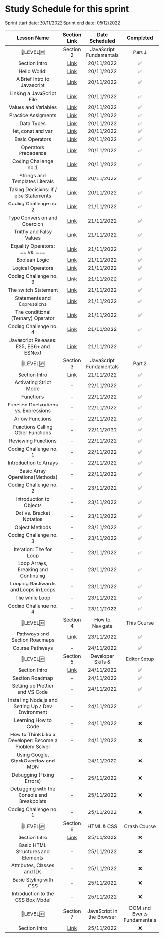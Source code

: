# Study Schedule for this sprint

Sprint start date: 20/11/2022
Sprint end date: 05/12/2022

| Lesson Name  | Section Link | Date Scheduled  | Completed |
| :-------------: | :-------------: | :-------------: | :-------------: |
| :tada:LEVEL:up: | Section 2 | JavaScript Fundamentals  | Part 1 |
| Section Intro  | [Link](https://www.udemy.com/course/the-complete-javascript-course/learn/lecture/22648061#overview) | 20/11/2022 | :white_check_mark: |
| Hello World! | [Link](https://www.udemy.com/course/the-complete-javascript-course/learn/lecture/22648117#overview) | 20/11/2022 | :white_check_mark: |
| A Brief Intro to Javascript | [Link](https://www.udemy.com/course/the-complete-javascript-course/learn/lecture/22648123#overview) | 20/11/2022 | :white_check_mark: |
| Linking a JavaScript File | [Link](https://www.udemy.com/course/the-complete-javascript-course/learn/lecture/22648127#overview) | 20/11/2022 | :white_check_mark: |
| Values and Variables | [Link](https://www.udemy.com/course/the-complete-javascript-course/learn/lecture/22648135#overview) | 20/11/2022 | :white_check_mark: |
| Practice Assigments | [Link](https://www.udemy.com/course/the-complete-javascript-course/learn/lecture/22846813#overview) | 20/11/2022 | :white_check_mark: |
| Data Types | [Link](https://www.udemy.com/course/the-complete-javascript-course/learn/lecture/22648141#overview) | 20/11/2022 | :white_check_mark: |
| let, const and var | [Link](https://www.udemy.com/course/the-complete-javascript-course/learn/lecture/22648145#overview) | 20/11/2022 | :white_check_mark: |
| Basic Operators | [Link](https://www.udemy.com/course/the-complete-javascript-course/learn/lecture/22648147#overview) | 20/11/2022 | :white_check_mark: |
| Operators Precedence | [Link](https://www.udemy.com/course/the-complete-javascript-course/learn/lecture/22648153#overview) | 20/11/2022 | :white_check_mark: |
| Coding Challenge no.1 | [Link](https://www.udemy.com/course/the-complete-javascript-course/learn/lecture/22648161#overview) | 20/11/2022 | :white_check_mark: |
| Strings and Templates Literals | [Link](https://www.udemy.com/course/the-complete-javascript-course/learn/lecture/22648167#overview) | 20/11/2022 | :white_check_mark: |
| Taking Decisions: if / else Statements | [Link](https://www.udemy.com/course/the-complete-javascript-course/learn/lecture/22648173#overview) | 20/11/2022 | :white_check_mark: |
| Coding Challenge no. 2 | [Link](https://www.udemy.com/course/the-complete-javascript-course/learn/lecture/22648177#overview) | 21/11/2022 | :white_check_mark: |
| Type Conversion and Coercion | [Link](https://www.udemy.com/course/the-complete-javascript-course/learn/lecture/22648179#overview) | 21/11/2022 | :white_check_mark: |
| Truthy and Falsy Values | [Link](https://www.udemy.com/course/the-complete-javascript-course/learn/lecture/22648181#overview) | 21/11/2022 | :white_check_mark: |
| Equality Operators: == vs. === | [Link](https://www.udemy.com/course/the-complete-javascript-course/learn/lecture/22648183#overview) | 21/11/2022 | :white_check_mark: |
| Boolean Logic | [Link](https://www.udemy.com/course/the-complete-javascript-course/learn/lecture/22648189#overview) | 21/11/2022 | :white_check_mark: |
| Logical Operators | [Link](https://www.udemy.com/course/the-complete-javascript-course/learn/lecture/22648191#overview) | 21/11/2022 | :white_check_mark: |
| Coding Challenge no. 3 | [Link](https://www.udemy.com/course/the-complete-javascript-course/learn/lecture/22648193#overview) | 21/11/2022 | :white_check_mark: |
| The switch Statement | [Link](https://www.udemy.com/course/the-complete-javascript-course/learn/lecture/22648197#overview) | 21/11/2022 | :white_check_mark: |
| Statements and Expressions | [Link](https://www.udemy.com/course/the-complete-javascript-course/learn/lecture/22648199#overview) | 21/11/2022 | :white_check_mark: |
| The conditional (Ternary) Operator | [Link](https://www.udemy.com/course/the-complete-javascript-course/learn/lecture/22648205#overview) | 21/11/2022 | :white_check_mark: |
| Coding Challenge no. 4 | [Link](https://www.udemy.com/course/the-complete-javascript-course/learn/lecture/22648207#overview) | 21/11/2022 | :white_check_mark: |
| Javascript Releases: ES5, ES6+ and ESNext | [Link](https://www.udemy.com/course/the-complete-javascript-course/learn/lecture/22648209#overview) | 21/11/2022 | :white_check_mark: |
| :tada:LEVEL:up: | Section 3 | JavaScript Fundamentals  | Part 2 |
| Section Intro | [Link](https://www.udemy.com/course/the-complete-javascript-course/learn/lecture/22648213#overview) | 21/11/2022 | :white_check_mark: |
| Activating Strict Mode | - | 22/11/2022 | :white_check_mark: |
| Functions | - | 22/11/2022 | :white_check_mark: |
| Function Declarations vs. Expressions | - | 22/11/2022 | :white_check_mark: |
| Arrow Functions | - | 22/11/2022 | :white_check_mark: |
| Functions Calling Other Functions | - | 22/11/2022 | :white_check_mark: |
| Reviewing Functions | - | 22/11/2022 | :white_check_mark: |
| Coding Challenge no. 1 | - | 22/11/2022 | :white_check_mark: |
| Introduction to Arrays | - | 22/11/2022 | :white_check_mark: |
| Basic Array Operations(Methods) | - | 22/11/2022 | :white_check_mark: |
| Coding Challenge no. 2 | - | 23/11/2022 | :white_check_mark: |
| Introduction to Objects | - | 23/11/2022 | :white_check_mark: |
| Dot vs. Bracket Notation | - | 23/11/2022 | :white_check_mark: |
| Object Methods | - | 23/11/2022 | :white_check_mark: |
| Coding Challenge no. 3 | - | 23/11/2022 | :white_check_mark: |
| Iteration: The for Loop | - | 23/11/2022 | :white_check_mark: |
| Loop Arrays, Breaking and Continuing | - | 23/11/2022 | :white_check_mark: |
| Looping Backwards and Loops in Loops | - | 23/11/2022 | :white_check_mark: |
| The while Loop | - | 23/11/2022 | :white_check_mark: |
| Coding Challenge no. 4 | - | 23/11/2022 | :white_check_mark: |
| :tada:LEVEL:up: | Section 4 | How to Navigate  | This Course |
| Pathways and Section Roadmaps | [Link](https://www.udemy.com/course/the-complete-javascript-course/learn/lecture/22648323#overview) | 23/11/2022 | :white_check_mark: |
| Course Pathways | - | 24/11/2022 | :white_check_mark: |
| :tada:LEVEL:up: | Section 5 | Developer Skills & | Editor Setup |
| Section Intro | [Link](https://www.udemy.com/course/the-complete-javascript-course/learn/lecture/22648337#overview) | 24/11/2022 | :white_check_mark: |
| Section Roadmap | - | 24/11/2022 | :white_check_mark: |
| Setting up Prettier and VS Code | - | 24/11/2022 | :white_check_mark: |
| Installing Node.js and Setting Up a Dev Environment | - | 24/11/2022 | :white_check_mark: |
| Learning How to Code | - | 24/11/2022 | :x: |
| How to Think Like a Developer: Become a Problem Solver | - | 24/11/2022 | :x: |
| Using Google, StackOverflow and MDN | - | 24/11/2022 | :x: |
| Debugging (Fixing Errors) | - | 25/11/2022 | :x: |
| Debugging with the Console and Breakpoints | - | 25/11/2022 | :x: |
| Coding Challenge no. 1 | - | 25/11/2022 | :x: |
| :tada:LEVEL:up: | Section 6 | HTML & CSS | Crash Course |
| Section Intro | [Link](https://www.udemy.com/course/the-complete-javascript-course/learn/lecture/22648377#overview) | 25/11/2022 | :x: |
| Basic HTML Structures and Elements | - | 25/11/2022 | :x: |
| Attributes, Classes and IDs | - | 25/11/2022 | :x: |
| Basic Styling with CSS | - | 25/11/2022 | :x: |
| Introduction to the CSS Box Model | - | 25/11/2022 | :x: |
| :tada:LEVEL:up: | Section 7 | JavaScript in the Browser | DOM and Events Fundamentals |
| Section Intro | [Link](https://www.udemy.com/course/the-complete-javascript-course/learn/lecture/22648401#overview) | 25/11/2022 | :x: |
